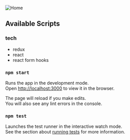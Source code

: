 ![Home](https://raw.githubusercontent.com/kapit4n/react-shopping-cart/master/mockups/react-shopping-cart-home-07.png)

## Available Scripts

### tech
- redux
- react
- react form hooks

### `npm start`

Runs the app in the development mode.<br>
Open [http://localhost:3000](http://localhost:3000) to view it in the browser.

The page will reload if you make edits.<br>
You will also see any lint errors in the console.

### `npm test`

Launches the test runner in the interactive watch mode.<br>
See the section about [running tests](#running-tests) for more information.
